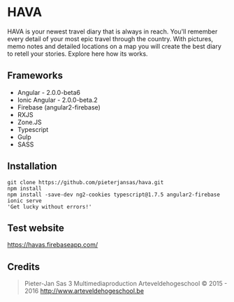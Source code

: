 HAVA
==================
HAVA is your newest travel diary that is always in reach. You'll remember every detail of your most epic travel through the country. With pictures, memo notes and detailed locations on a map you will create the best diary to retell your stories. Explore here how its works.


Frameworks
------------------
* Angular - 2.0.0-beta6
* Ionic Angular -  2.0.0-beta.2
* Firebase (angular2-firebase)
* RXJS 
* Zone.JS
* Typescript
* Gulp
* SASS

Installation
------------------
    git clone https://github.com/pieterjansas/hava.git
    npm install
    npm install -save-dev ng2-cookies typescript@1.7.5 angular2-firebase
    ionic serve
    'Get lucky without errors!'

Test website
------------------
<https://havas.firebaseapp.com/>


Credits
------------------
> Pieter-Jan Sas 
> 3 Multimediaproduction 
> Arteveldehogeschool © 2015 - 2016 
> <http://www.arteveldehogeschool.be>